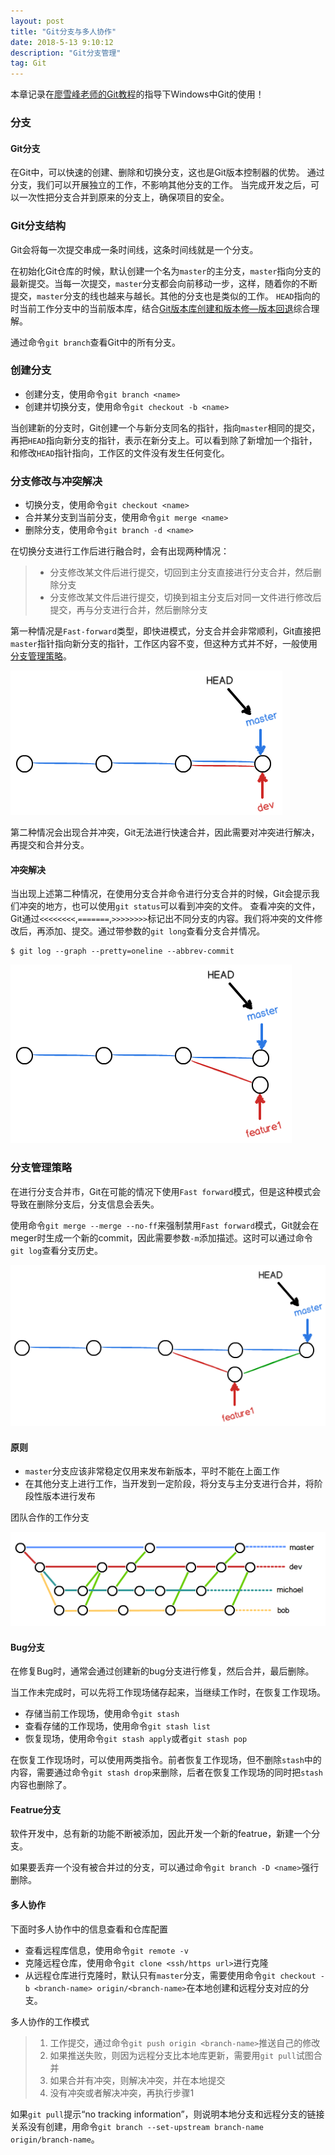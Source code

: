 ```yaml
---
layout: post
title: "Git分支与多人协作"
date: 2018-5-13 9:10:12 
description: "Git分支管理"
tag: Git
---
```


本章记录在[廖雪峰老师的Git教程](https://www.liaoxuefeng.com/wiki/0013739516305929606dd18361248578c67b8067c8c017b000)的指导下Windows中Git的使用！

### 分支

#### Git分支
在Git中，可以快速的创建、删除和切换分支，这也是Git版本控制器的优势。
通过分支，我们可以开展独立的工作，不影响其他分支的工作。
当完成开发之后，可以一次性把分支合并到原来的分支上，确保项目的安全。

### Git分支结构
Git会将每一次提交串成一条时间线，这条时间线就是一个分支。

在初始化Git仓库的时候，默认创建一个名为`master`的主分支，`master`指向分支的最新提交。当每一次提交，`master`分支都会向前移动一步，这样，随着你的不断提交，`master`分支的线也越来与越长。其他的分支也是类似的工作。
`HEAD`指向的时当前工作分支中的当前版本库，结合[Git版本库创建和版本修—版本回退](http://luxijia.top/2018/05/GitLearning)综合理解。

通过命令`git branch`查看Git中的所有分支。

### 创建分支
* 创建分支，使用命令`git branch <name>`
* 创建并切换分支，使用命令`git checkout -b <name>`

当创建新的分支时，Git创建一个与新分支同名的指针，指向`master`相同的提交，再把`HEAD`指向新分支的指针，表示在新分支上。可以看到除了新增加一个指针，和修改`HEAD`指针指向，工作区的文件没有发生任何变化。

### 分支修改与冲突解决
* 切换分支，使用命令`git checkout <name>`
* 合并某分支到当前分支，使用命令`git merge <name> `
* 删除分支，使用命令`git branch -d <name> `

在切换分支进行工作后进行融合时，会有出现两种情况：
> - 分支修改某文件后进行提交，切回到主分支直接进行分支合并，然后删除分支
> - 分支修改某文件后进行提交，切换到祖主分支后对同一文件进行修改后提交，再与分支进行合并，然后删除分支

第一种情况是`Fast-forward`类型，即快进模式，分支合并会非常顺利，Git直接把`master`指针指向新分支的指针，工作区内容不变，但这种方式并不好，一般使用[分支管理策略](#分支管理策略)。

![Fastforward](/images/git/fastforward.png)

第二种情况会出现合并冲突，Git无法进行快速合并，因此需要对冲突进行解决，再提交和合并分支。

#### 冲突解决
当出现上述第二种情况，在使用分支合并命令进行分支合并的时候，Git会提示我们冲突的地方，也可以使用`git status`可以看到冲突的文件。
查看冲突的文件，Git通过`<<<<<<<<`,`=======`,`>>>>>>>>`标记出不同分支的内容。我们将冲突的文件修改后，再添加、提交。通过带参数的`git long`查看分支合并情况。
```
$ git log --graph --pretty=oneline --abbrev-commit 
```

![collision](/images/git/collision.png)

### 分支管理策略
在进行分支合并市，Git在可能的情况下使用`Fast forward`模式，但是这种模式会导致在删除分支后，分支信息会丢失。

使用命令`git merge --merge --no-ff`来强制禁用`Fast forward`模式，Git就会在meger时生成一个新的commit，因此需要参数`-m`添加描述。这时可以通过命令`git log`查看分支历史。

![no-ff](/images/git/no-ff.png)

#### 原则
* `master`分支应该非常稳定仅用来发布新版本，平时不能在上面工作
* 在其他分支上进行工作，当开发到一定阶段，将分支与主分支进行合并，将阶段性版本进行发布

团队合作的工作分支

![teamwork](/images/git/teamwork.png)

#### Bug分支
在修复Bug时，通常会通过创建新的bug分支进行修复，然后合并，最后删除。
>>
当工作未完成时，可以先将工作现场储存起来，当继续工作时，在恢复工作现场。
* 存储当前工作现场，使用命令`git stash`
* 查看存储的工作现场，使用命令`git stash list`
* 恢复现场，使用命令`git stash apply`或者`git stash pop`

在恢复工作现场时，可以使用两类指令。前者恢复工作现场，但不删除`stash`中的内容，需要通过命令`git stash drop`来删除，后者在恢复工作现场的同时把`stash`内容也删除了。

#### Featrue分支
软件开发中，总有新的功能不断被添加，因此开发一个新的featrue，新建一个分支。

如果要丢弃一个没有被合并过的分支，可以通过命令`git branch -D <name>`强行删除。

#### 多人协作
下面时多人协作中的信息查看和仓库配置
* 查看远程库信息，使用命令`git remote -v`
* 克隆远程仓库，使用命令`git clone <ssh/https url>`进行克隆
* 从远程仓库进行克隆时，默认只有`master`分支，需要使用命令`git checkout -b <branch-name> origin/<branch-name>`在本地创建和远程分支对应的分支。

多人协作的工作模式
> 1. 工作提交，通过命令`git push origin <branch-name>`推送自己的修改
> 2. 如果推送失败，则因为远程分支比本地库更新，需要用`git pull`试图合并
> 3. 如果合并有冲突，则解决冲突，并在本地提交
> 4. 没有冲突或者解决冲突，再执行步骤1

如果`git pull`提示“no tracking information”，则说明本地分支和远程分支的链接关系没有创建，用命令`git branch --set-upstream branch-name origin/branch-name`。


